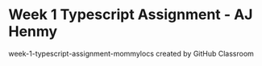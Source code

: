 # Week 1 Typescript Assignment - AJ Henmy
week-1-typescript-assignment-mommylocs created by GitHub Classroom
